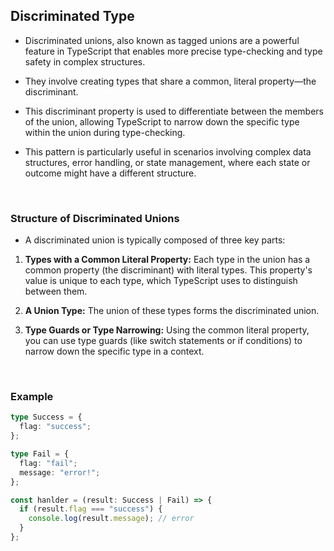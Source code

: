 ## Discriminated Type

- Discriminated unions, also known as tagged unions are a powerful feature in TypeScript that enables more precise type-checking and type safety in complex structures.

- They involve creating types that share a common, literal property—the discriminant.

- This discriminant property is used to differentiate between the members of the union, allowing TypeScript to narrow down the specific type within the union during type-checking.

- This pattern is particularly useful in scenarios involving complex data structures, error handling, or state management, where each state or outcome might have a different structure.

<br/>

### Structure of Discriminated Unions

- A discriminated union is typically composed of three key parts:

1. **Types with a Common Literal Property:** Each type in the union has a common property (the discriminant) with literal types. This property's value is unique to each type, which TypeScript uses to distinguish between them.

2. **A Union Type:** The union of these types forms the discriminated union.

3. **Type Guards or Type Narrowing:** Using the common literal property, you can use type guards (like switch statements or if conditions) to narrow down the specific type in a context.

<br/>

### Example

```ts
type Success = {
  flag: "success";
};

type Fail = {
  flag: "fail";
  message: "error!";
};

const hanlder = (result: Success | Fail) => {
  if (result.flag === "success") {
    console.log(result.message); // error
  }
};
```
